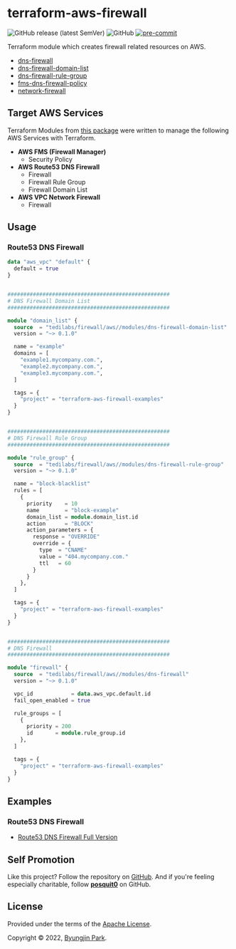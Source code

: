 # terraform-aws-firewall

![GitHub release (latest SemVer)](https://img.shields.io/github/v/release/tedilabs/terraform-aws-firewall?color=blue&sort=semver&style=flat-square)
![GitHub](https://img.shields.io/github/license/tedilabs/terraform-aws-firewall?color=blue&style=flat-square)
[![pre-commit](https://img.shields.io/badge/pre--commit-enabled-brightgreen?logo=pre-commit&logoColor=white&style=flat-square)](https://github.com/pre-commit/pre-commit)

Terraform module which creates firewall related resources on AWS.

- [dns-firewall](./modules/dns-firewall)
- [dns-firewall-domain-list](./modules/dns-firewall-domain-list)
- [dns-firewall-rule-group](./modules/dns-firewall-rule-group)
- [fms-dns-firewall-policy](./modules/fms-dns-firewall-policy)
- [network-firewall](./modules/network-firewall)


## Target AWS Services

Terraform Modules from [this package](https://github.com/tedilabs/terraform-aws-firewall) were written to manage the following AWS Services with Terraform.

- **AWS FMS (Firewall Manager)**
  - Security Policy
- **AWS Route53 DNS Firewall**
  - Firewall
  - Firewall Rule Group
  - Firewall Domain List
- **AWS VPC Network Firewall**
  - Firewall


## Usage

### Route53 DNS Firewall

```tf
data "aws_vpc" "default" {
  default = true
}


###################################################
# DNS Firewall Domain List
###################################################

module "domain_list" {
  source  = "tedilabs/firewall/aws//modules/dns-firewall-domain-list"
  version = "~> 0.1.0"

  name = "example"
  domains = [
    "example1.mycompany.com.",
    "example2.mycompany.com.",
    "example3.mycompany.com.",
  ]

  tags = {
    "project" = "terraform-aws-firewall-examples"
  }
}


###################################################
# DNS Firewall Rule Group
###################################################

module "rule_group" {
  source  = "tedilabs/firewall/aws//modules/dns-firewall-rule-group"
  version = "~> 0.1.0"

  name = "block-blacklist"
  rules = [
    {
      priority    = 10
      name        = "block-example"
      domain_list = module.domain_list.id
      action      = "BLOCK"
      action_parameters = {
        response = "OVERRIDE"
        override = {
          type  = "CNAME"
          value = "404.mycompany.com."
          ttl   = 60
        }
      }
    },
  ]

  tags = {
    "project" = "terraform-aws-firewall-examples"
  }
}


###################################################
# DNS Firewall
###################################################

module "firewall" {
  source  = "tedilabs/firewall/aws//modules/dns-firewall"
  version = "~> 0.1.0"

  vpc_id            = data.aws_vpc.default.id
  fail_open_enabled = true

  rule_groups = [
    {
      priority = 200
      id       = module.rule_group.id
    },
  ]

  tags = {
    "project" = "terraform-aws-firewall-examples"
  }
}

```


## Examples

### Route53 DNS Firewall

- [Route53 DNS Firewall Full Version](./examples/dns-firewall-full)


## Self Promotion

Like this project? Follow the repository on [GitHub](https://github.com/tedilabs/terraform-aws-firewall). And if you're feeling especially charitable, follow **[posquit0](https://github.com/posquit0)** on GitHub.


## License

Provided under the terms of the [Apache License](LICENSE).

Copyright © 2022, [Byungjin Park](https://www.posquit0.com).
